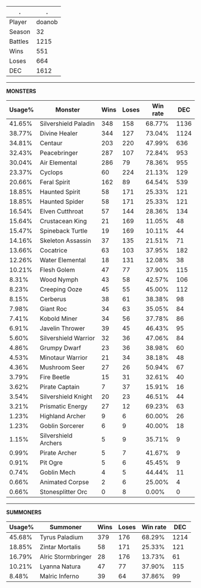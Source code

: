 .|.
|-|-
Player|doanob
Season|32
Battles|1215
Wins|551
Loses|664
DEC|1612

---
**MONSTERS**

Usage%|Monster|Wins|Loses|Win rate|DEC|
-|-|-|-|-|-|
41.65%|Silvershield Paladin|348|158|68.77%|1136|
38.77%|Divine Healer|344|127|73.04%|1124|
34.81%|Centaur|203|220|47.99%|636|
32.43%|Peacebringer|287|107|72.84%|953|
30.04%|Air Elemental|286|79|78.36%|955|
23.37%|Cyclops|60|224|21.13%|129|
20.66%|Feral Spirit|162|89|64.54%|539|
18.85%|Haunted Spirit|58|171|25.33%|121|
18.85%|Haunted Spider|58|171|25.33%|121|
16.54%|Elven Cutthroat|57|144|28.36%|134|
15.64%|Crustacean King|21|169|11.05%|48|
15.47%|Spineback Turtle|19|169|10.11%|44|
14.16%|Skeleton Assassin|37|135|21.51%|71|
13.66%|Cocatrice|63|103|37.95%|182|
12.26%|Water Elemental|18|131|12.08%|38|
10.21%|Flesh Golem|47|77|37.90%|115|
8.31%|Wood Nymph|43|58|42.57%|106|
8.23%|Creeping Ooze|45|55|45.00%|112|
8.15%|Cerberus|38|61|38.38%|98|
7.98%|Giant Roc|34|63|35.05%|84|
7.41%|Kobold Miner|34|56|37.78%|86|
6.91%|Javelin Thrower|39|45|46.43%|95|
5.60%|Silvershield Warrior|32|36|47.06%|84|
4.86%|Grumpy Dwarf|23|36|38.98%|60|
4.53%|Minotaur Warrior|21|34|38.18%|48|
4.36%|Mushroom Seer|27|26|50.94%|67|
3.79%|Fire Beetle|15|31|32.61%|40|
3.62%|Pirate Captain|7|37|15.91%|16|
3.54%|Silvershield Knight|20|23|46.51%|44|
3.21%|Prismatic Energy|27|12|69.23%|63|
1.23%|Highland Archer|9|6|60.00%|26|
1.23%|Goblin Sorcerer|6|9|40.00%|18|
1.15%|Silvershield Archers|5|9|35.71%|9|
0.99%|Pirate Archer|5|7|41.67%|9|
0.91%|Pit Ogre|5|6|45.45%|9|
0.74%|Goblin Mech|4|5|44.44%|11|
0.66%|Animated Corpse|2|6|25.00%|4|
0.66%|Stonesplitter Orc|0|8|0.00%|0|

---
**SUMMONERS**

Usage%|Summoner|Wins|Loses|Win rate|DEC|
-|-|-|-|-|-|
45.68%|Tyrus Paladium|379|176|68.29%|1214|
18.85%|Zintar Mortalis|58|171|25.33%|121|
16.79%|Alric Stormbringer|28|176|13.73%|61|
10.21%|Lyanna Natura|47|77|37.90%|115|
8.48%|Malric Inferno|39|64|37.86%|99|
